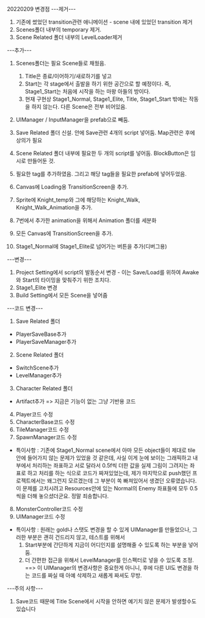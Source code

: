 20220209 변경점
---제거---
1. 기존에 썼었던 transition관련 애니메이션 - scene 내에 있었던 transition 제거
2. Scenes폴더 내부의 temporary 제거.
3. Scene Related 폴더 내부의 LevelLoader제거



---추가---
1. Scenes폴더는 필요 Scene들로 채웠음.
	1) Title은 종료/이어하기/새로하기를 넣고
	2) Start는 각 stage에서 출발을 하기 위한 공간으로 할 예정이다. 즉, Stage1_Start는 처음에 시작을 하는 마왕 아들의 방이다.
	3) 현재 구현상 Stage1_Normal, Stage1_Elite, Title, Stage1_Start 밖에는 작동을 하지 않는다. 다른 Scene은 전부 비어있음.

2. UIManager / InputManager을 prefab으로 빼둠.
3. Save Related 폴더 신설. 안에 Save관련 4개의 script 넣어둠. Map관련은 후에 상의가 필요
4. Scene Related 폴더 내부에 필요한 두 개의 script를 넣어둠. BlockButton은 임시로 만들어둔 것.
5. 필요한 tag를 추가하였음. 그리고 해당 tag들을 필요한 prefab에 넣어두었음.
6. Canvas에 Loading용 TransitionScreen을 추가.
7. Sprite에 Knight_temp와 그에 해당하는 Knight_Walk, Knight_Walk_Animation을 추가.
8. 7번에서 추가한 animation을 위해서 Animation 폴더를 세분화
9. 모든 Canvas에 TransitionScreen을 추가.
10. Stage1_Normal에 Stage1_Elite로 넘어가는 버튼을 추가(디버그용)



---변경---
1. Project Setting에서 script의 발동순서 변경 - 이는 Save/Load를 위하여 Awake와 Start의 타이밍을 맞춰주기 위한 조치다.
2. Stage1_Elite 변경
3. Build Setting에서 모든 Scene을 넣어줌



---코드 변경---
1. Save Related 폴더
 - PlayerSaveBase추가
 - PlayerSaveManager추가

2. Scene Related 폴더
 - SwitchScene추가
 - LevelManager추가

3. Character Related 폴더
 - Artifact추가 => 지금은 기능이 없는 그냥 기반용 코드

4. Player코드 수정
5. CharacterBase코드 수정
6. TileManager코드 수정
7. SpawnManager코드 수정
 - 특이사항 : 기존에 Stage1_Normal scene에서 아마 모든 object들이 제대로 tile안에 들어가지 않는 문제가 있었을 것 같은데,
   사실 이게 눈에 보이는 그래픽하고 내부에서 처리하는 좌표하고 서로 달라서 0.5f씩 더한 값을 실제 그림이 그려지는 좌표로 하고 처리를 하는 식으로 코드가 짜져있었는데, 
   제가 마지막으로 push했던 프로젝트에서는 왜그런지 모르겠는데 그 부분이 쏙 빠져있어서 생겼던 오류였습니다.
   이 문제를 고치시려고 Resources안에 있는 Normal의 Enemy 좌표들에 모두 0.5씩을 더해 놓으셨더군요.
   정말 죄송합니다.
8. MonsterController코드 수정
9. UIManager코드 수정
 - 특이사항 : 원래는 gold나 스탯도 변경을 할 수 있게 UIManager를 만들었으나, 그러한 부분은 괜히 건드리지 않고,
    테스트를 위해서
	1) Start부분에 간단하게 지금이 어디인지를 설명해줄 수 있도록 하는 부분을 넣어둠.
	2) 더 간편한 접근을 위해서 LevelManager를 인스펙터로 넣을 수 있도록 조정.
		==> 이 UIManager의 변경사항은 중요한게 아니니, 후에 다른 UI도 변경을 하는 코드를 짜실 때 아예 삭제하고 새롭게 짜셔도 무방.



---주의 사항---
1. Save코드 때문에 Title Scene에서 시작을 안하면 예기치 않은 문제가 발생할수도 있습니다
